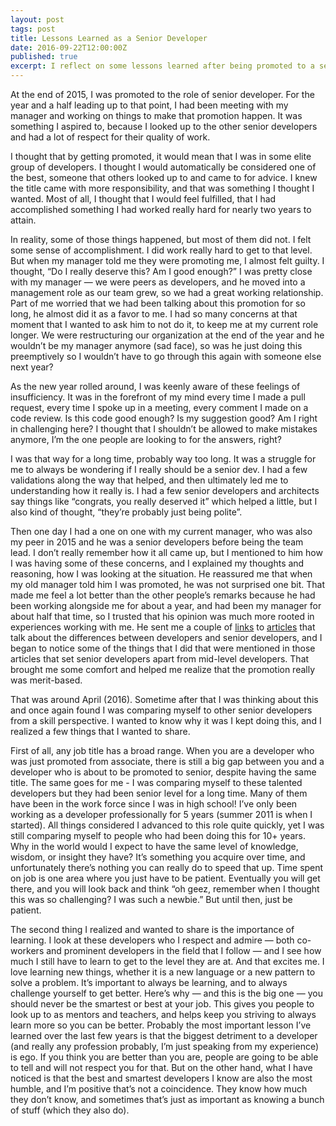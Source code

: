 ```yaml
---
layout: post
tags: post
title: Lessons Learned as a Senior Developer
date: 2016-09-22T12:00:00Z
published: true
excerpt: I reflect on some lessons learned after being promoted to a senior developer.
---
```


At the end of 2015, I was promoted to the role of senior developer. For the year and a half leading up to that point, I had been meeting with my manager and working on things to make that promotion happen. It was something I aspired to, because I looked up to the other senior developers and had a lot of respect for their quality of work.

I thought that by getting promoted, it would mean that I was in some elite group of developers. I thought I would automatically be considered one of the best, someone that others looked up to and came to for advice. I knew the title came with more responsibility, and that was something I thought I wanted. Most of all, I thought that I would feel fulfilled, that I had accomplished something I had worked really hard for nearly two years to attain.

In reality, some of those things happened, but most of them did not. I felt some sense of accomplishment. I did work really hard to get to that level. But when my manager told me they were promoting me, I almost felt guilty. I thought, “Do I really deserve this? Am I good enough?” I was pretty close with my manager — we were peers as developers, and he moved into a management role as our team grew, so we had a great working relationship. Part of me worried that we had been talking about this promotion for so long, he almost did it as a favor to me. I had so many concerns at that moment that I wanted to ask him to not do it, to keep me at my current role longer. We were restructuring our organization at the end of the year and he wouldn’t be my manager anymore (sad face), so was he just doing this preemptively so I wouldn’t have to go through this again with someone else next year?

As the new year rolled around, I was keenly aware of these feelings of insufficiency. It was in the forefront of my mind every time I made a pull request, every time I spoke up in a meeting, every comment I made on a code review. Is this code good enough? Is my suggestion good? Am I right in challenging here? I thought that I shouldn’t be allowed to make mistakes anymore, I’m the one people are looking to for the answers, right?

I was that way for a long time, probably way too long. It was a struggle for me to always be wondering if I really should be a senior dev. I had a few validations along the way that helped, and then ultimately led me to understanding how it really is. I had a few senior developers and architects say things like “congrats, you really deserved it” which helped a little, but I also kind of thought, “they’re probably just being polite”.

Then one day I had a one on one with my current manager, who was also my peer in 2015 and he was a senior developers before being the team lead. I don’t really remember how it all came up, but I mentioned to him how I was having some of these concerns, and I explained my thoughts and reasoning, how I was looking at the situation. He reassured me that when my old manager told him I was promoted, he was not surprised one bit. That made me feel a lot better than the other people’s remarks because he had been working alongside me for about a year, and had been my manager for about half that time, so I trusted that his opinion was much more rooted in experiences working with me. He sent me a couple of [links](http://www.daedtech.com/how-developers-stop-learning-rise-of-the-expert-beginner/) to [articles](http://mattbriggs.net/blog/2015/06/01/the-role-of-a-senior-developer/) that talk about the differences between developers and senior developers, and I began to notice some of the things that I did that were mentioned in those articles that set senior developers apart from mid-level developers. That brought me some comfort and helped me realize that the promotion really was merit-based.

That was around April (2016). Sometime after that I was thinking about this and once again found I was comparing myself to other senior developers from a skill perspective. I wanted to know why it was I kept doing this, and I realized a few things that I wanted to share.

First of all, any job title has a broad range. When you are a developer who was just promoted from associate, there is still a big gap between you and a developer who is about to be promoted to senior, despite having the same title. The same goes for me - I was comparing myself to these talented developers but they had been senior level for a long time. Many of them have been in the work force since I was in high school! I’ve only been working as a developer professionally for 5 years (summer 2011 is when I started). All things considered I advanced to this role quite quickly, yet I was still comparing myself to people who had been doing this for 10+ years. Why in the world would I expect to have the same level of knowledge, wisdom, or insight they have? It’s something you acquire over time, and unfortunately there’s nothing you can really do to speed that up. Time spent on job is one area where you just have to be patient. Eventually you will get there, and you will look back and think “oh geez, remember when I thought this was so challenging? I was such a newbie.” But until then, just be patient.

The second thing I realized and wanted to share is the importance of learning. I look at these developers who I respect and admire — both co-workers and prominent developers in the field that I follow — and I see how much I still have to learn to get to the level they are at. And that excites me. I love learning new things, whether it is a new language or a new pattern to solve a problem. It’s important to always be learning, and to always challenge yourself to get better. Here’s why — and this is the big one — you should never be the smartest or best at your job. This gives you people to look up to as mentors and teachers, and helps keep you striving to always learn more so you can be better. Probably the most important lesson I’ve learned over the last few years is that the biggest detriment to a developer (and really any profession probably, I’m just speaking from my experience) is ego. If you think you are better than you are, people are going to be able to tell and will not respect you for that. But on the other hand, what I have noticed is that the best and smartest developers I know are also the most humble, and I’m positive that’s not a coincidence. They know how much they don’t know, and sometimes that’s just as important as knowing a bunch of stuff (which they also do).
